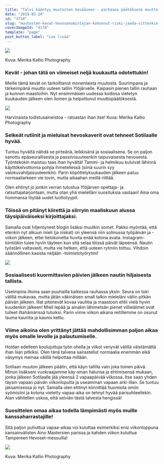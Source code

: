 ```yaml
---
title: "Talvi kääntyy muutosten kevääseen - parhaana päätöksenä muutto uuteen talliin"
date: "2019-03-24"
id: "3710"
slug: "muutosten-kevat-hevosenomistajan-kohonnut-riski-jaada-sittenkin-eloon-talven-jalkeen"
coverImageId: "4178"
template: "page"
post_button_label: "Lue lisää"
---
```


![](images/MG_2927_2-1000x667.jpg)

Kuva: Merika Kallio Photography

### Kevät - johan tätä on viimeiset neljä kuukautta odotettukin!

Meille tämä kevät on tarkoittanut monenlaista muutosta. Suurimpana ja tärkeimpänä muutto uuteen talliin Ylöjärvelle. Kaipasin pienen tallin rauhaan ja kunnon maastoihin. Nyt ensimmäisen uudessa kodissa vietetyn kuukauden jälkeen olen iloinen ja helpottunut muuttopäätöksestä.

![](images/MG_3392_2-1000x667.jpg)

Harvinaista todistusaineistoa - ratsastan ihan itse! Kuva: Merika Kallio Photography  

### Selkeät rutiinit ja mieluisat hevoskaverit ovat tehneet Sotilaalle hyvää.

Tuntuu hyvältä nähdä se pirteänä, leikkisänä ja sosiaalisena. Se on paljon sanottu epäseurallisesta ja passiivisuuteenkin taipuvaisesta hevosesta. Työntekokin maistuu taas ihan hyvältä! Tammi- ja helmikuu kuluivat lähinnä käyttökelvottomia pohjia ihmetellessä (siinä suurin syy valokuvahiljaisuuteenkin). Parin köpöttelykuukauden jälkeen paluu normaaliarkeen vie tovin, mutta aikaahan meillä riittää.

Olen ehtinyt jo jonkin verran tutustua Ylöjärven opettaja- ja ratsuttajatarjontaan, mutta otan yhä mielelläni suosituksia vastaan! Aina oma hommansa löytää uudet luottotyypit.

### Töissä on pitänyt kiirettä ja siirryin maaliskuun alussa täysipäiväiseksi kirjoittajaksi.

Samalla ovat hiljentyneet blogin lisäksi muutkin somet. Pakko myöntää, että etenkin nyt alkuun mieli (ja niskat) on yleensä niin solmussa työpäivän ja -viikon jälkeen, ettei tietokonetta huvita enää kotona avata. Instagram-kiintiökin tulee hyvin täyteen kun sitä selaa töissä päivät läpeensä. Nautin työstäni valtavasti, mutta vie hetken, että uuteen rytmiin tottuu. Vihdoin säännöllinen kasista neljään -toimistotyörytmi!

![](images/IMG_6090-1000x667.jpg)

### Sosiaalisesti kuormittavien päivien jälkeen nautin hiljaisesta tallista.

Useimpina iltoina saan puuhailla kaikessa rauhassa yksin. Seura on toki välillä mukavaa, mutta jätän väkinäisen small talkin mieleläni väliin pitkän päivän jälkeen. Illat pitenevät kovaa vauhtia ja maastoon ehtii vielä hyvin kuudenkin jälkeen! Mieli lepää ja ainakin lähimetsän pienet villieläimet ovat tulleet iltahämärissä tutuiksi. Parin viime viikon aikana reitillemme on osunut lauma kauriita ja kaunis kettu.

### Viime aikoina olen yrittänyt jättää mahdollisimman paljon aikaa myös omalle levolle ja palautumiselle.

Hoidan edelleen koulujuttuja työn ohella ja viikot venyvät välillä väistämättä ihan liian pitkiksi. Olen tänä talvena sairastellut normaalia enemmän eikä väsymys meinaa välillä helpottaa millään.

Sotilaan muuton jälkeen päätin, että käyn tallilla vain joka toinen päivä. Minun lisäkseni vuokraajamme käy oman halunsa ja ehtimisensä mukaan, jonka jälkeen Sotilaalle jää yleensä 2 vapaapäivää viikossa. Itse saan yhden täysin vapaan päivän viikonlopulta ja useamman vapaan arki-illan. Se tuntuu jaksamisessa jo nyt. Samalla olen ehtinyt kiinnittää huomiota omiin syömisiini ja kotona vietetty vapaa-aika on tehnyt hyvää parisuhteellekin. Alan vähitellen uskoa, että selviän tästä talvesta hengissä!

### Suosittelen omaa aikaa todella lämpimästi myös muille kanssaharrastajille!

Sitä paljon puhuttua vapaa-aikaa voi kuluttaa esimerkiksi ensi viikonloppuna kansainvälisten Aino Mastersien parissa ja kahden viikon kuluttua Tampereen Hevoset-messuilla!

![](images/MG_2753-2_2-1-1000x667.jpg)

Kuva: Merika Kallio Photography
